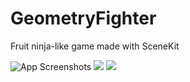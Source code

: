 # GeometryFighter
Fruit ninja-like game made with SceneKit

![App Screenshots](GeometryFighter/Screenshots/start.PNG)
![](GeometryFighter/Screenshots/progress.PNG)
![](GeometryFighter/Screenshots/gameover.PNG)
